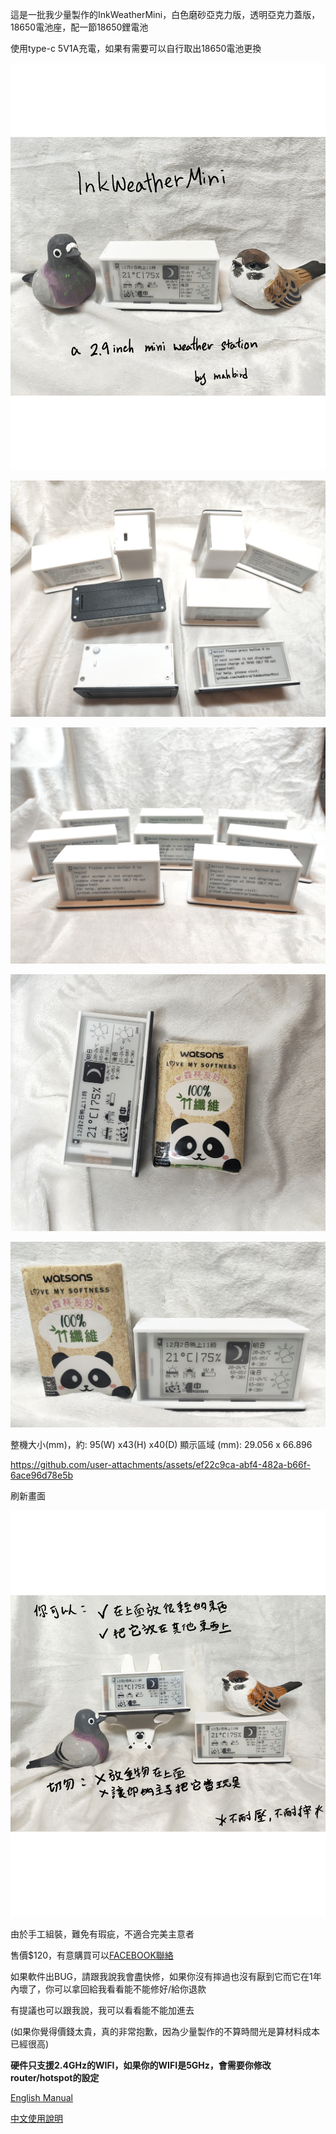這是一批我少量製作的InkWeatherMini，白色磨砂亞克力版，透明亞克力蓋版，18650電池座，配一節18650鋰電池

使用type-c 5V1A充電，如果有需要可以自行取出18650電池更換


![info](Images/top.png)

![info](Images/all.jpg)

![info](Images/all2.jpg)

![info](Images/s1.jpg)

![info](Images/s2.jpg)




整機大小(mm)，約: 95(W) x43(H) x40(D) 
顯示區域 (mm): 29.056 x 66.896


https://github.com/user-attachments/assets/ef22c9ca-abf4-482a-b66f-6ace96d78e5b

刷新畫面



![info](Images/note.png)



由於手工組裝，難免有瑕疵，不適合完美主意者

售價$120，有意購買可以[FACEBOOK聯絡](https://m.me/mahbird)

如果軟件出BUG，請跟我說我會盡快修，如果你沒有摔過也沒有厭到它而它在1年內壞了，你可以拿回給我看看能不能修好/給你退款

有提議也可以跟我說，我可以看看能不能加進去

(如果你覺得價錢太貴，真的非常抱歉，因為少量製作的不算時間光是算材料成本已經很高)

**硬件只支援2.4GHz的WIFI，如果你的WIFI是5GHz，會需要你修改router/hotspot的設定**

[English Manual](Manual_en.md)

[中文使用說明](Manual_zh.md)
